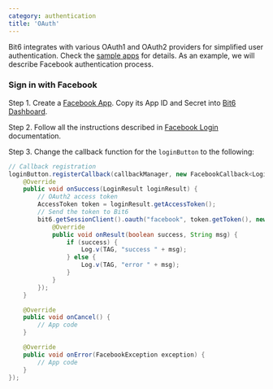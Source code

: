 ```yaml
---
category: authentication
title: 'OAuth'
---
```


Bit6 integrates with various OAuth1 and OAuth2 providers for simplified user authentication. Check the [sample apps](https://github.com/bit6/bit6-android-samples) for details. As an example, we will describe Facebook authentication process.

### Sign in with Facebook

Step 1. Create a [Facebook App](https://developers.facebook.com/apps). Copy its App ID and Secret into [Bit6 Dashboard](https://dashboard.bit6.com/).

Step 2. Follow all the instructions described in [Facebook Login](https://developers.facebook.com/docs/facebook-login/android) documentation.

Step 3. Change the callback function for the `loginButton` to the following:

```java
// Callback registration
loginButton.registerCallback(callbackManager, new FacebookCallback<LoginResult>() {
    @Override
    public void onSuccess(LoginResult loginResult) {
        // OAuth2 access token
        AccessToken token = loginResult.getAccessToken();
        // Send the token to Bit6
        bit6.getSessionClient().oauth("facebook", token.getToken(), new ResultHandler() {
            @Override
            public void onResult(boolean success, String msg) {
                if (success) {
                    Log.v(TAG, "success " + msg);
                } else {
                    Log.v(TAG, "error " + msg);
                }
            }
        });
    }

    @Override
    public void onCancel() {
        // App code
    }

    @Override
    public void onError(FacebookException exception) {
        // App code
    }
});
```
